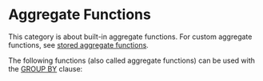 
# Aggregate Functions

This category is about built-in aggregate functions. For custom aggregate functions, see [stored aggregate functions](../../../../../server-usage/programming-customizing-mariadb/stored-routines/stored-functions/stored-aggregate-functions.md).


The following functions (also called aggregate functions) can be used with the [GROUP BY](../../data-manipulation/selecting-data/group-by.md) clause:

